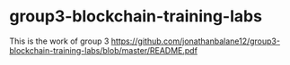 # group3-blockchain-training-labs
This is the work of group 3
https://github.com/jonathanbalane12/group3-blockchain-training-labs/blob/master/README.pdf
